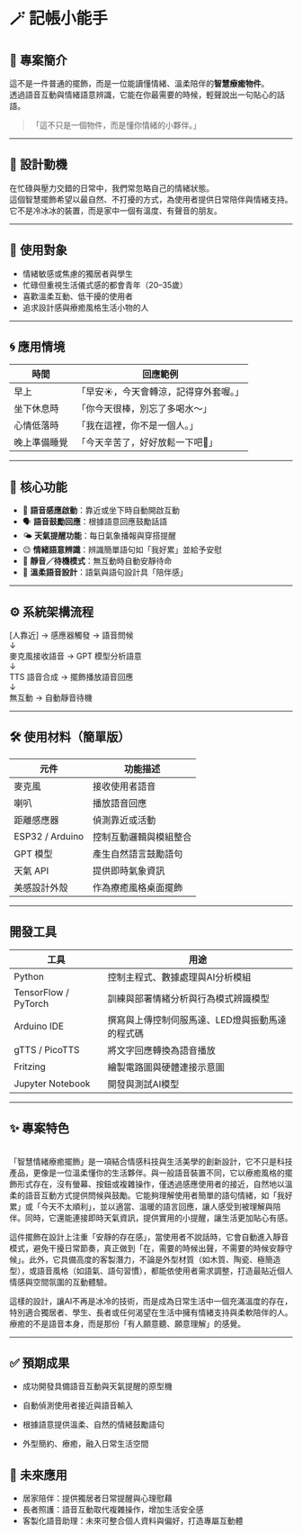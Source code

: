 # 🪄 記帳小能手
## 📌 專案簡介

這不是一件普通的擺飾，而是一位能讀懂情緒、溫柔陪伴的**智慧療癒物件**。  
透過語音互動與情緒語意辨識，它能在你最需要的時候，輕聲說出一句貼心的話語。

> 「這不只是一個物件，而是懂你情緒的小夥伴。」

---

## 🎯 設計動機

在忙碌與壓力交錯的日常中，我們常忽略自己的情緒狀態。  
這個智慧擺飾希望以最自然、不打擾的方式，為使用者提供日常陪伴與情緒支持。  
它不是冷冰冰的裝置，而是家中一個有溫度、有聲音的朋友。

---

## 👤 使用對象

- 情緒敏感或焦慮的獨居者與學生  
- 忙碌但重視生活儀式感的都會青年（20–35歲）  
- 喜歡溫柔互動、低干擾的使用者  
- 追求設計感與療癒風格生活小物的人  

---

## 🌀 應用情境

| 時間         | 回應範例                             |
|--------------|--------------------------------------|
| 早上         | 「早安☀️，今天會轉涼，記得穿外套喔。」  |
| 坐下休息時   | 「你今天很棒，別忘了多喝水～」         |
| 心情低落時   | 「我在這裡，你不是一個人。」           |
| 晚上準備睡覺 | 「今天辛苦了，好好放鬆一下吧🌙」       |

---

## 🌟 核心功能

- 🎤 **語音感應啟動**：靠近或坐下時自動開啟互動  
- 🗣️ **語音鼓勵回應**：根據語意回應鼓勵話語  
- 🌤 **天氣提醒功能**：每日氣象播報與穿搭提醒  
- 😌 **情緒語意辨識**：辨識簡單語句如「我好累」並給予安慰  
- 🤫 **靜音／待機模式**：無互動時自動安靜待命  
- 🌱 **溫柔語音設計**：語氣與語句設計具「陪伴感」  

---

## ⚙️ 系統架構流程
[人靠近] → 感應器觸發 → 語音問候  
                  ↓  
       麥克風接收語音 → GPT 模型分析語意  
                  ↓  
       TTS 語音合成 → 擺飾播放語音回應  
                  ↓  
          無互動 → 自動靜音待機

---
## **🛠️ 使用材料（簡單版）**
| 元件              | 功能描述        |
| --------------- | ----------- |
| 麥克風             | 接收使用者語音     |
| 喇叭              | 播放語音回應      |
| 距離感應器           | 偵測靠近或活動     |
| ESP32 / Arduino | 控制互動邏輯與模組整合 |
| GPT 模型          | 產生自然語言鼓勵語句  |
| 天氣 API          | 提供即時氣象資訊    |
| 美感設計外殼          | 作為療癒風格桌面擺飾  |

---
## **開發工具**

| 工具                | 用途                                  |
|-------------------|-------------------------------------|
| Python            | 控制主程式、數據處理與AI分析模組                   |
| TensorFlow / PyTorch | 訓練與部署情緒分析與行為模式辨識模型                 |
| Arduino IDE       | 撰寫與上傳控制伺服馬達、LED燈與振動馬達的程式碼           |
| gTTS / PicoTTS    | 將文字回應轉換為語音播放                            |
| Fritzing          | 繪製電路圖與硬體連接示意圖                           |
| Jupyter Notebook  | 開發與測試AI模型                                 |
---
## **✨ 專案特色**
<br>
「智慧情緒療癒擺飾」是一項結合情感科技與生活美學的創新設計，它不只是科技產品，更像是一位溫柔懂你的生活夥伴。與一般語音裝置不同，它以療癒風格的擺飾形式存在，沒有螢幕、按鈕或複雜操作，僅透過感應使用者的接近，自然地以溫柔的語音互動方式提供問候與鼓勵。它能夠理解使用者簡單的語句情緒，如「我好累」或「今天不太順利」，並以適當、溫暖的語言回應，讓人感受到被理解與陪伴。同時，它還能連接即時天氣資訊，提供實用的小提醒，讓生活更加貼心有感。

這件擺飾在設計上注重「安靜的存在感」，當使用者不說話時，它會自動進入靜音模式，避免干擾日常節奏，真正做到「在，需要的時候出聲，不需要的時候安靜守候」。此外，它具備高度的客製潛力，不論是外型材質（如木質、陶瓷、極簡造型），或語音風格（如語氣、語句習慣），都能依使用者需求調整，打造最貼近個人情感與空間氛圍的互動體驗。

這樣的設計，讓AI不再是冰冷的技術，而是成為日常生活中一個充滿溫度的存在，特別適合獨居者、學生、長者或任何渴望在生活中擁有情緒支持與柔軟陪伴的人。療癒的不是語音本身，而是那份「有人願意聽、願意理解」的感覺。

---
## **✅ 預期成果**
* 成功開發具備語音互動與天氣提醒的原型機

* 自動偵測使用者接近與語音輸入

* 根據語意提供溫柔、自然的情緒鼓勵語句

* 外型簡約、療癒，融入日常生活空間

## **🚀 未來應用**
* 居家陪伴：提供獨居者日常提醒與心理慰藉
* 長者照護：語音互動取代複雜操作，增加生活安全感
* 客製化語音助理：未來可整合個人資料與偏好，打造專屬互動體








